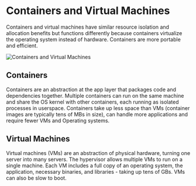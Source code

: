 # Containers and Virtual Machines

Containers and virtual machines have similar resource isolation and allocation benefits but functions differently because containers virtualize the operating system instead of hardware. Containers are more portable and efficient.

![Containers and Virtual Machines](https://raw.githubusercontent.com/timshingyu/docker-guide/master/images/containers-and-virtual-machines.png)

## Containers

Containers are an abstraction at the app layer that packages code and dependencies together. Multiple containers can run on the same machine and share the OS kernel with other containers, each running as isolated processes in userspace. Containers take up less space than VMs (container images are typically tens of MBs in size), can handle more applications and require fewer VMs and Operating systems.

## Virtual Machines

Virtual machines (VMs) are an abstraction of physical hardware, turning one server into many servers. The hypervisor allows multiple VMs to run on a single machine. Each VM includes a full copy of an operating system, the application, necessary binaries, and libraries - taking up tens of GBs. VMs can also be slow to boot.